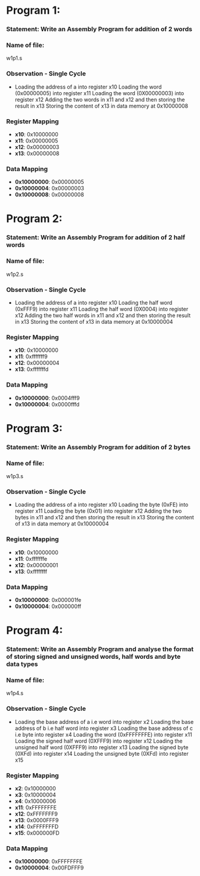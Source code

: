# Program 1: 
### Statement: Write an Assembly Program for addition of 2 words

### Name of file:
w1p1.s

### Observation - Single Cycle
-   Loading the address of a into register x10
    Loading the word (0x00000005) into register x11
    Loading the word (0X00000003) into register x12
    Adding the two words in x11 and x12 and then storing the result in x13
    Storing the content of x13 in data memory at 0x10000008

 
### Register Mapping
-   **x10**: 0x10000000
-   **x11**: 0x00000005
-   **x12**: 0x00000003
-   **x13**: 0x00000008

### Data Mapping
-   **0x10000000**: 0x00000005
-   **0x10000004**: 0x00000003
-   **0x10000008**: 0x00000008
    
    
# Program 2: 
### Statement: Write an Assembly Program for addition of 2 half words

### Name of file:
w1p2.s

### Observation - Single Cycle
-   Loading the address of a into register x10
    Loading the half word (0xFFF9) into register x11
    Loading the half word (0X0004) into register x12
    Adding the two half words in x11 and x12 and then storing the result in x13
    Storing the content of x13 in data memory at 0x10000004

 
### Register Mapping
-   **x10**: 0x10000000
-   **x11**: 0xfffffff9
-   **x12**: 0x00000004
-   **x13**: 0xfffffffd

### Data Mapping
-   **0x10000000**: 0x0004fff9
-   **0x10000004**: 0x0000fffd
    
    
# Program 3: 
### Statement: Write an Assembly Program for addition of 2 bytes

### Name of file:
w1p3.s

### Observation - Single Cycle
-   Loading the address of a into register x10
    Loading the byte (0xFE) into register x11
    Loading the byte (0x01) into register x12
    Adding the two bytes in x11 and x12 and then storing the result in x13
    Storing the content of x13 in data memory at 0x10000004

 
### Register Mapping
-   **x10**: 0x10000000
-   **x11**: 0xfffffffe
-   **x12**: 0x00000001
-   **x13**: 0xffffffff

### Data Mapping
-   **0x10000000**: 0x000001fe
-   **0x10000004**: 0x000000ff
    

# Program 4: 
### Statement: Write an Assembly Program and analyse the format of storing signed and unsigned words, half words and byte data types

### Name of file:
w1p4.s

### Observation - Single Cycle
-   Loading the base address of a i.e word into register x2
    Loading the base address of b i.e half word into register x3
    Loading the base address of c i.e byte into register x4
    Loading the word (0xFFFFFFFE) into register x11
    Loading the signed half word (0XFFF9) into register x12
    Loading the unsigned half word (0XFFF9) into register x13
    Loading the signed byte (0XFd) into register x14
    Loading the unsigned byte (0XFd) into register x15
  

 
### Register Mapping
-   **x2**:  0x10000000
-   **x3**:  0x10000004
-   **x4**:  0x10000006
-   **x11**: 0xFFFFFFFE
-   **x12**: 0xFFFFFFF9
-   **x13**: 0x0000FFF9
-   **x14**: 0xFFFFFFFD
-   **x15**: 0x000000FD

### Data Mapping
-   **0x10000000**: 0xFFFFFFFE
-   **0x10000004**: 0x00FDFFF9
    


